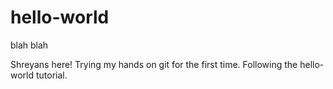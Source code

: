 # hello-world
blah blah

Shreyans here! Trying my hands on git for the first time.
Following the hello-world tutorial.
